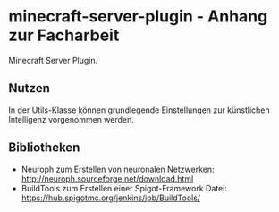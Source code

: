 # minecraft-server-plugin - Anhang zur Facharbeit
Minecraft Server Plugin.

## Nutzen
In der Utils-Klasse können grundlegende Einstellungen zur künstlichen Intelligenz vorgenommen werden.

## Bibliotheken
- Neuroph zum Erstellen von neuronalen Netzwerken: http://neuroph.sourceforge.net/download.html
- BuildTools zum Erstellen einer Spigot-Framework Datei: https://hub.spigotmc.org/jenkins/job/BuildTools/
